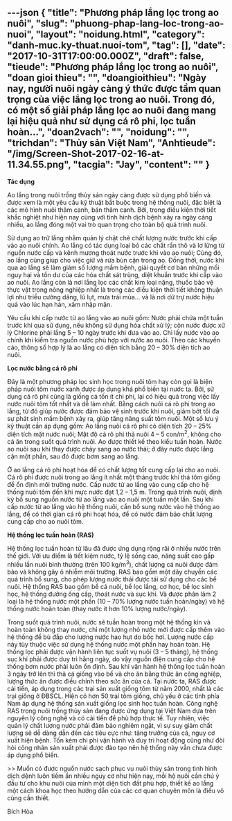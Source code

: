 ---json
{
    "title": "Phương pháp lắng lọc trong ao nuôi",
    "slug": "phuong-phap-lang-loc-trong-ao-nuoi",
    "layout": "noidung.html",
    "category": "danh-muc.ky-thuat.nuoi-tom",
    "tag": [],
    "date": "2017-10-31T17:00:00.000Z",
    "draft": false,
    "tieude": "Phương pháp lắng lọc trong ao nuôi",
    "doan gioi thieu": "",
    "doangioithieu": "Ngày nay, người nuôi ngày càng ý thức được tầm quan trọng của việc lắng lọc trong ao nuôi. Trong đó, có một số giải pháp lắng lọc ao nuôi đang mang lại hiệu quả như sử dụng cá rô phi, lọc tuần hoàn…",
    "doan2vach": "",
    "noidung": "",
    "trichdan": "Thủy sản Việt Nam",
    "Anhtieude": "/img/Screen-Shot-2017-02-16-at-11.34.55.png",
    "tacgia": "Jay",
    "__content__": ""
}
---
<p><span style="font-size:14px"><strong>T&aacute;c dụng</strong></span></p>

<p><span style="font-size:14px">Ao lắng trong nu&ocirc;i trồng thủy sản ng&agrave;y c&agrave;ng được sử dụng phổ biến v&agrave; được xem l&agrave; một y&ecirc;u cầu kỹ thuật bắt buộc trong hệ thống nu&ocirc;i, đặc biệt l&agrave; c&aacute;c m&ocirc; h&igrave;nh nu&ocirc;i th&acirc;m canh, b&aacute;n th&acirc;m canh. Bởi, trong điều kiện thời tiết khắc nghiệt như hiện nay c&ugrave;ng với t&igrave;nh h&igrave;nh dịch bệnh xảy ra ng&agrave;y c&agrave;ng nhiều, ao lắng đ&oacute;ng một vai tr&ograve; quan trọng cho to&agrave;n bộ qu&aacute; tr&igrave;nh nu&ocirc;i.</span></p>

<p><span style="font-size:14px">Sử dụng ao trữ lắng nhằm quản l&yacute; chặt chẽ chất lượng nước trước khi cấp v&agrave;o ao nu&ocirc;i ch&iacute;nh. Ao lắng c&oacute; t&aacute;c dụng loại bỏ c&aacute;c chất rắn th&ocirc; v&agrave; lơ lửng từ nguồn nước cấp v&agrave; k&ecirc;nh mương tho&aacute;t nước trước khi v&agrave;o ao nu&ocirc;i; C&ugrave;ng đ&oacute;, ao lắng cũng gi&uacute;p cho việc giữ v&agrave; rửa b&ugrave;n cặn trong ao. Đồng thời, nước khi qua ao lắng sẽ l&agrave;m giảm số lượng mầm bệnh, giải quyết cơ bản những mối nguy hại v&agrave; tồn dư của c&aacute;c h&oacute;a chất s&aacute;t tr&ugrave;ng, diệt khuẩn trước khi cấp v&agrave;o ao nu&ocirc;i. Ao lắng c&ograve;n l&agrave; nơi lắng lọc c&aacute;c chất kim loại nặng, thuốc bảo vệ thực vật trong n&ocirc;ng nghiệp nhất l&agrave; trong c&aacute;c điều kiện thời tiết kh&ocirc;ng thuận lợi như triều cường d&acirc;ng, lũ lụt, mưa tr&aacute;i m&ugrave;a&hellip; v&agrave; l&agrave; nơi dữ trự nước hiệu quả v&agrave;o l&uacute;c hạn h&aacute;n, x&acirc;m nhập mặn.</span></p>

<p><span style="font-size:14px">Y&ecirc;u cầu khi cấp nước từ ao lắng v&agrave;o ao nu&ocirc;i gồm: Nước phải chứa một tuần trước khi qua sử dụng, nếu kh&ocirc;ng sử dụng h&oacute;a chất xử l&yacute;; c&ograve;n nước được xử l&yacute; Chlorine phải lắng 5 &ndash; 10 ng&agrave;y trước khi đưa v&agrave;o ao. Chỉ lấy nước v&agrave;o ao ch&iacute;nh khi kiểm tra nguồn nước ph&ugrave; hợp với nước ao nu&ocirc;i. Theo c&aacute;c khuyến c&aacute;o, th&ocirc;ng số hợp l&yacute; l&agrave; ao lắng c&oacute; diện t&iacute;ch bằng 20 &ndash; 30% diện t&iacute;ch ao nu&ocirc;i.</span></p>

<p><span style="font-size:14px"><strong>Lọc nước bằng c&aacute; r&ocirc; phi</strong></span></p>

<p><span style="font-size:14px">Đ&acirc;y l&agrave; một phương ph&aacute;p lọc sinh học trong nu&ocirc;i t&ocirc;m hay c&ograve;n gọi l&agrave; biện ph&aacute;p nu&ocirc;i t&ocirc;m nước xanh được &aacute;p dụng kh&aacute; phổ biến tại nước ta. Bởi, sử dụng c&aacute; r&ocirc; phi cũng l&agrave; giống c&aacute; tốn &iacute;t chi ph&iacute;, lại c&oacute; hiệu quả trong việc lấy nước nu&ocirc;i t&ocirc;m tốt nhất v&agrave; dễ l&agrave;m nhất. Bằng c&aacute;ch nu&ocirc;i c&aacute; r&ocirc; phi trong ao lắng, từ đ&oacute; gi&uacute;p nước được đảm bảo vệ sinh trước khi nu&ocirc;i, giảm bớt tối đa sự ph&aacute;t sinh mầm bệnh xảy ra, gi&uacute;p tăng năng suất t&ocirc;m nu&ocirc;i. Một số lưu &yacute; kỹ thuật cần &aacute;p dụng gồm: Ao lắng nu&ocirc;i c&aacute; r&ocirc; phi c&oacute; diện t&iacute;ch 20 &ndash; 25% diện t&iacute;ch mặt nước nu&ocirc;i; Mật độ c&aacute; r&ocirc; phi thả nu&ocirc;i 4 &ndash; 5 con/m<sup>2</sup>, kh&ocirc;ng cho c&aacute; ăn trong suốt qu&aacute; tr&igrave;nh nu&ocirc;i. Ao được thiết kế theo kiểu tuần ho&agrave;n. Nước ao nu&ocirc;i sau khi thay được chảy sang ao nước thải; ở đ&acirc;y nước được lắng cặn một phần, sau đ&oacute; được bơm sang ao lắng. </span></p>

<p><span style="font-size:14px">Ở ao lắng c&aacute; r&ocirc; phi hoạt h&oacute;a để c&oacute; chất lượng tốt cung cấp lại cho ao nu&ocirc;i. C&aacute; r&ocirc; phi được nu&ocirc;i trong ao lắng &iacute;t nhất một th&aacute;ng trước khi thả t&ocirc;m giống để ổn định m&ocirc;i trường nước. Cấp nước từ ao lắng v&agrave;o cung cấp cho hệ thống nu&ocirc;i t&ocirc;m đến khi mực nước đạt 1,2 &ndash; 1,5 m. Trong qu&aacute; tr&igrave;nh nu&ocirc;i, định kỳ bổ sung nguồn nước từ ao lắng v&agrave;o ao nu&ocirc;i một tuần một lần. Sau khi cấp nước từ ao lắng v&agrave;o hệ thống nu&ocirc;i, cần bổ sung nước v&agrave;o hệ thống ao lắng, để c&oacute; thời gian c&aacute; r&ocirc; phi hoạt h&oacute;a, để c&oacute; nước đảm bảo chất lượng cung cấp cho ao nu&ocirc;i t&ocirc;m.</span></p>

<p><span style="font-size:14px"><strong>Hệ thống lọc tuần ho&agrave;n (RAS)</strong></span></p>

<p><span style="font-size:14px">Hệ thống lọc tuần ho&agrave;n từ l&acirc;u đ&atilde; được ứng dụng rộng r&atilde;i ở nhiều nước tr&ecirc;n thế giới. Với ưu điểm l&agrave; tiết kiệm nước, tỷ lệ sống cao, năng suất cao gấp nhiều lần nu&ocirc;i b&igrave;nh thường (tr&ecirc;n 100 kg/m<sup>3</sup>), chất lượng c&aacute; nu&ocirc;i được đảm bảo v&agrave; kh&ocirc;ng g&acirc;y &ocirc; nhiễm m&ocirc;i trường. RAS bao gồm một d&acirc;y chuyền c&aacute;c qu&aacute; tr&igrave;nh bổ sung, cho ph&eacute;p lượng nước thải được t&aacute;i sử dụng cho c&aacute;c bể nu&ocirc;i. Hệ thống RAS bao gồm bể c&aacute; nu&ocirc;i, bể lọc lắng, cơ học, bể lọc sinh học, hệ thống đường ống cấp, tho&aacute;t nước v&agrave; sục kh&iacute;. V&agrave; được ph&acirc;n l&agrave;m 2 loại l&agrave; hệ thống nước một phần (10 &ndash; 70% lượng nước tuần ho&agrave;n/ng&agrave;y) v&agrave; hệ thống nước ho&agrave;n to&agrave;n (thay nước &iacute;t hơn 10% lượng nước/ng&agrave;y).</span></p>

<p><span style="font-size:14px">Trong suốt qu&aacute; tr&igrave;nh nu&ocirc;i, nước sẽ tuần ho&agrave;n trong một hệ thống k&iacute;n v&agrave; ho&agrave;n to&agrave;n kh&ocirc;ng thay nước, chỉ một lượng nhỏ nước mới được cấp th&ecirc;m v&agrave;o hệ thống để b&ugrave; đắp cho lượng nước hao hụt do bốc hơi. Lượng nước cấp n&agrave;y t&ugrave;y thuộc việc sử dụng hệ thống nước một phần hay ho&agrave;n to&agrave;n. Hệ thống lọc phải được vận h&agrave;nh li&ecirc;n tục suốt vụ nu&ocirc;i (3 &ndash; 5 th&aacute;ng), hệ thống sục kh&iacute; phải được duy tr&igrave; hằng ng&agrave;y, do vậy nguồn điện cung cấp cho hệ thống bơm nước phải lu&ocirc;n ổn định. Sau khi vận h&agrave;nh hệ thống lọc tuần ho&agrave;n 3 ng&agrave;y trở l&ecirc;n th&igrave; thả c&aacute; giống v&agrave;o bể v&agrave; cho ăn bằng thức ăn c&ocirc;ng nghiệp, lượng thức ăn được điều chỉnh theo sức ăn của c&aacute;. Tại nước ta, RAS được cải tiến, &aacute;p dụng trong c&aacute;c trại sản xuất giống t&ocirc;m từ năm 2000, nhất l&agrave; c&aacute;c trại giống ở ĐBSCL. Hiện c&oacute; hơn 50 trại t&ocirc;m giống, chủ yếu ở c&aacute;c tỉnh ph&iacute;a Nam &aacute;p dụng hệ thống sản xuất giống lọc sinh học tuần ho&agrave;n. C&ocirc;ng nghệ RAS trong nu&ocirc;i trồng thủy sản đang được ứng dụng tại Việt Nam dựa tr&ecirc;n nguy&ecirc;n l&yacute; c&ocirc;ng nghệ v&agrave; c&oacute; cải tiến để ph&ugrave; hợp thực tế. Tuy nhi&ecirc;n, việc quản l&yacute; chất lượng nước phải đảm bảo nghi&ecirc;m ngặt, v&igrave; sự suy giảm chất lượng sẽ dễ d&agrave;ng dẫn đến c&aacute;c ti&ecirc;u cực như: tăng trưởng của c&aacute;, nguy cơ xuất hiện bệnh. Tốn k&eacute;m chi ph&iacute; vận h&agrave;nh v&agrave; duy tr&igrave; hoạt động cũng như đ&ograve;i hỏi c&ocirc;ng nh&acirc;n sản xuất phải được đ&agrave;o tạo n&ecirc;n hệ thống n&agrave;y vẫn chưa được &aacute;p dụng phổ biến.</span></p>

<p><span style="font-size:14px">&gt;&gt; Muốn c&oacute; được nguồn nước sạch phục vụ nu&ocirc;i thủy sản trong t&igrave;nh h&igrave;nh dịch dệnh lu&ocirc;n tiềm ẩn nhiều nguy cơ như hiện nay, mỗi hộ nu&ocirc;i cần ch&uacute; &yacute; đầu tư cho khu nu&ocirc;i của m&igrave;nh một diện t&iacute;ch đất ph&ugrave; hợp, thiết kế ao lắng một c&aacute;ch khoa học theo hướng dẫn của c&aacute;c cơ quan chuy&ecirc;n m&ocirc;n l&agrave; điều v&ocirc; c&ugrave;ng cần thiết.</span></p>

<p><span style="font-size:14px">B&iacute;ch H&ograve;a</span></p>
